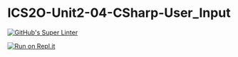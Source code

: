 # ICS2O-Unit2-04-CSharp-User_Input

[![GitHub's Super Linter](https://github.com/venika-sem/ICS2O-Unit2-04-CSharp-User_Input/workflows/GitHub's%20Super%20Linter/badge.svg)](https://github.com/venika-sem/ICS2O-Unit2-04-CSharp-User_Input/actions)

[![Run on Repl.it](https://repl.it/badge/github/venika-sem/ICS2O-Unit2-04-CSharp-User_Input)](https://repl.it/github/venika-sem/ICS2O-Unit2-04-CSharp-User_Input)
